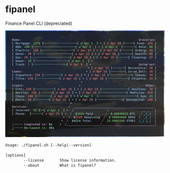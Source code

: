 # fipanel
Finance Panel CLI (depreciated)

![fipanel](fipanel.png)

    Usage: ./fipanel.sh [--help|--version]

    [options]
            --license       Show license information.
            --about         What is fipanel?
